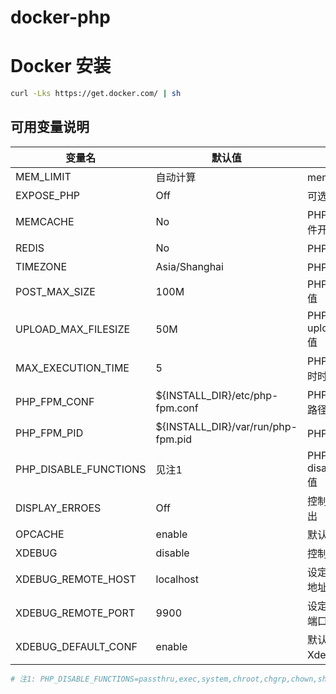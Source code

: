 # docker-php

# Docker 安装
```bash
curl -Lks https://get.docker.com/ | sh
```

## 可用变量说明

| 变量名 | 默认值 | 描述 |
| -------- | ------------- | ----------- |
| MEM_LIMIT | 自动计算 | memory_limit的值 |
| EXPOSE_PHP | Off  | 可选值Off或者On |
| MEMCACHE | No | PHP Memcache 插件开关 |
| REDIS | No | PHP Redis 插件开关 |
| TIMEZONE | Asia/Shanghai | PHP 时区 |
| POST_MAX_SIZE | 100M | PHP post_max_size 值 |
| UPLOAD_MAX_FILESIZE | 50M | PHP upload_max_filesize 值 |
| MAX_EXECUTION_TIME | 5 | PHP脚本执行最大超时时间 |
| PHP_FPM_CONF | ${INSTALL_DIR}/etc/php-fpm.conf | PHP-FPM 配置文件路径 |
| PHP_FPM_PID | ${INSTALL_DIR}/var/run/php-fpm.pid | PHP-PID 路径 |
| PHP_DISABLE_FUNCTIONS | 见注1 | PHP disable_functions 值 |
| DISPLAY_ERROES | Off | 控制PHP错误是否输出 |
| OPCACHE | enable | 默认启用opcache |
| XDEBUG | disable | 控制启用Xdebug |
| XDEBUG_REMOTE_HOST | localhost | 设定Xdebug的监听地址 |
| XDEBUG_REMOTE_PORT | 9900 | 设定Xdebug的监听端口 |
| XDEBUG_DEFAULT_CONF | enable | 默认使用默认的Xdebug的配置文件 |

```bash
# 注1: PHP_DISABLE_FUNCTIONS=passthru,exec,system,chroot,chgrp,chown,shell_exec,proc_open,proc_get_status,ini_alter,ini_restore,dl,openlog,syslog,readlink,symlink,popepassthru,stream_socket_server,fsocket,popen
```

